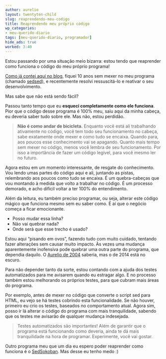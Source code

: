 ```yaml
---
author: aurelio
layout: twentyten-child
slug: reaprendendo-meu-codigo
title: Reaprendendo meu próprio código
wp_categories:
- meu-querido-diario
tags: [meu-querido-diario, programador]
hide_ads: true
worked: 3:40
---
```


Estou passando por uma situação meio bizarra: estou tendo que reaprender como funciona o código do meu próprio programa!

[Como já contei aqui no blog](http://aurelio.net/blog/2014/04/29/ressuscitei-o-sedsed/), fiquei 10 anos sem mexer no meu programa (chamado [sedsed](https://github.com/aureliojargas/sedsed)), e recentemente resolvi ressuscitá-lo e reativar o seu desenvolvimento.

Mas sabe que não está sendo fácil?

Passou tanto tempo que eu **esqueci completamente como ele funciona**. Pior que o código desse programa é 100% meu, saiu aqui da minha cabeça, eu deveria saber tudo sobre ele. Mas não, estou perdidão.

> **Não é como andar de bicicleta.** Enquanto você está ali trabalhando ativamente no código, você tem todo seu funcionamento no cabeça, sabe exatamente onde mexer e como tudo se encaixa. Quando para, aos poucos esse conhecimento vai se apagando. Quanto mais tempo sem mexer no código, menos você lembra de seu funcionamento. Por isso a importância de fazer um código legível, para você mesmo ler no futuro.

Agora estou em um momento interessante, de resgate do conhecimento. Vou lendo umas partes do código aqui e ali, juntando as pistas, relembrando aos poucos como tudo se encaixa. É um quebra-cabeças que vou montando à medida que volto a trabalhar no código. É um processo demorado, e acho difícil voltar a ter 100% do entendimento.

Além da leitura, eu também preciso programar, ou seja, alterar este código mágico que funciona mesmo sem eu saber como. É aí que o negócio começa a ficar emocionante.

- Posso mudar essa linha?
- Não vai quebrar nada?
- Onde será que esse trecho é usado?

Estou aqui “pisando em ovos”, fazendo tudo com muito cuidado, tentando fazer alterações sem causar muito impacto. Às vezes uma mudança aparentemente inofensiva pode quebrar uma outra parte do programa, que dependia daquilo. O [Aurelio de 2004](http://aurelio.net/blog/2014/05/01/capsula-do-tempo/) saberia, mas o de 2014 está no escuro.

Para não depender tanto da sorte, estou contando com a ajuda dos testes automatizados para me avisarem quando eu estragar algo. E no processo também estou melhorando os próprios testes, para que cubram mais áreas do programa.

Por exemplo, antes de mexer no código que converte o script sed para HTML, eu vejo se há testes cobrindo esta funcionalidade. Se não houver, primeiro eu crio os testes, baseados no comportamento atual. Agora sim, posso ir lá alterar o código do programa com mais tranquilidade, sabendo que os testes me avisarão de qualquer mudança indesejada.

> Testes automatizados são importantes! Além de garantir que o programa está funcionando como deveria, ainda te dá mais tranquilidade na hora de programar. Experimente, você vai gostar.

Outro programa meu que um dia eu espero poder reaprender como funciona é o [SedSokoban](http://aurelio.net/sed/sokoban/sokoban.sed.html). Mas desse eu tenho medo :)
